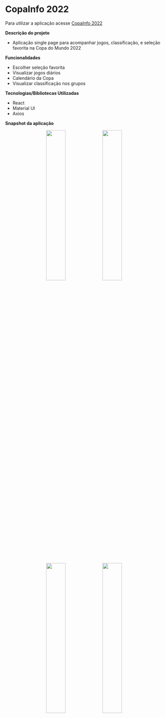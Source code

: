 # CopaInfo 2022

Para utilizar a aplicação acesse [CopaInfo 2022](https://eslley.github.io/copainfo)

**Descrição do projeto**

* Aplicação single page para acompanhar jogos, classificação, e seleção favorita na Copa do Mundo 2022

**Funcionalidades**

* Escolher seleção favorita
* Visualizar jogos diários
* Calendário da Copa
* Visualizar classificação nos grupos

**Tecnologias/Bibliotecas Utilizadas**

* React
* Material UI
* Axios

**Snapshot da aplicação**

<p align="center">
    <img src="https://imgur.com/Hx5IoMv.png" width="35%">
    <img src="https://imgur.com/H9rViq8.png" width="35%">
</p>

<p align="center">
    <img src="https://imgur.com/MmQIWIQ.png" width="35%">
    <img src="https://imgur.com/gf632wr.png" width="35%">
</p>
